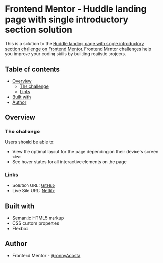# Frontend Mentor - Huddle landing page with single introductory section solution

This is a solution to the [Huddle landing page with single introductory section challenge on Frontend Mentor](https://www.frontendmentor.io/challenges/huddle-landing-page-with-a-single-introductory-section-B_2Wvxgi0). Frontend Mentor challenges help you improve your coding skills by building realistic projects. 

## Table of contents

- [Overview](#overview)
  - [The challenge](#the-challenge)
  - [Links](#links)
- [Built with](#built-with)
- [Author](#author)

## Overview

### The challenge

Users should be able to:

- View the optimal layout for the page depending on their device's screen size
- See hover states for all interactive elements on the page


### Links

- Solution URL: [GitHub](https://github.com/ronnyAcosta/huddle-landing-page-with-single-introductory-section)
- Live Site URL: [Netlify](https://huddle-landing-page-with-single-introductory-section-ra.netlify.app/)


## Built with

- Semantic HTML5 markup
- CSS custom properties
- Flexbox

## Author

- Frontend Mentor - [@ronnyAcosta](https://www.frontendmentor.io/profile/ronnyAcosta)

